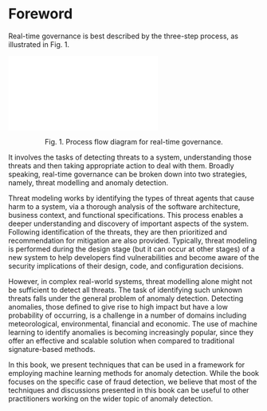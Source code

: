 # Foreword

Real-time governance is best described by the three-step process, as 
illustrated in Fig. 1.

![alt text](./images/rtg.pdf)
<p style="text-align: center;">
Fig. 1. Process flow diagram for real-time governance.
</p>

It involves the tasks of detecting threats to a system, understanding those 
threats and then taking appropriate action to deal with them. Broadly speaking, 
real-time governance can be broken down into two strategies, namely, threat 
modelling and anomaly detection.

Threat modeling works by identifying the types of threat agents that cause harm 
to a system, via a thorough analysis of the software architecture, business 
context, and functional specifications. This process enables a deeper 
understanding and discovery of important aspects of the system. Following 
identification of the threats, they are then prioritized and recommendation for 
mitigation are also provided. Typically, threat modeling is performed during 
the design stage (but it can occur at other stages) of a new system to help 
developers find vulnerabilities and become aware of the security implications 
of their design, code, and configuration decisions.

However, in complex real-world systems, threat modelling alone might not be 
sufficient to detect all threats. The task of identifying such unknown threats 
falls under the general problem of anomaly detection. Detecting anomalies, 
those defined to give rise to high impact but have a low probability of 
occurring, is a challenge in a number of domains including meteorological, 
environmental, financial and economic. The use of machine learning to identify 
anomalies is becoming increasingly popular, since they offer an effective and 
scalable solution when compared to traditional signature-based methods. 

In this book, we present techniques that can 
be used in a framework for employing machine learning methods for anomaly 
detection. While the book focuses on 
the specific case of fraud detection, we believe that most of the 
techniques and discussions presented in this book can be useful to other 
practitioners working on the wider topic of anomaly detection.